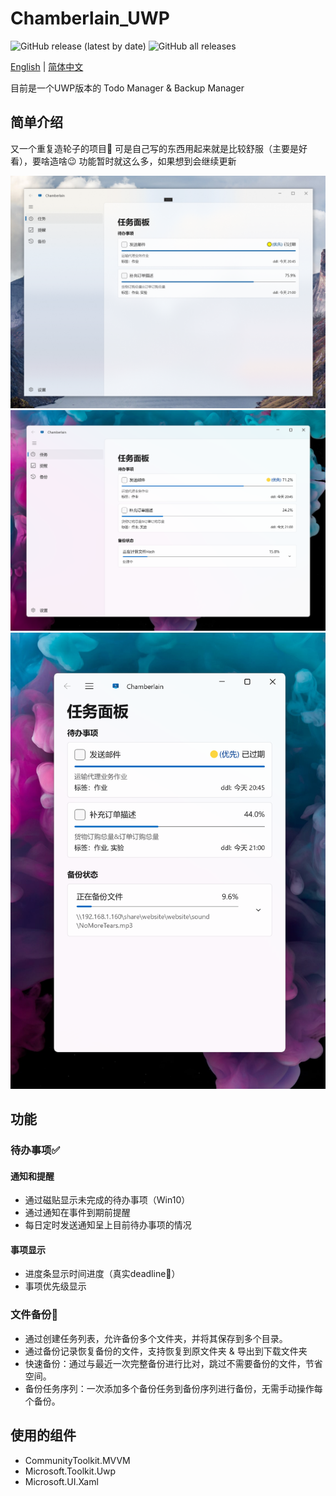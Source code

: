 # Chamberlain_UWP
![GitHub release (latest by date)](https://img.shields.io/github/v/release/huuhghhgyg/Chamberlain_UWP) ![GitHub all releases](https://img.shields.io/github/downloads/huuhghhgyg/Chamberlain_UWP/total)

[English](./README_EN.md) | [简体中文](./README.md)

目前是一个UWP版本的 Todo Manager & Backup Manager

## 简单介绍
又一个重复造轮子的项目🤣
可是自己写的东西用起来就是比较舒服（主要是好看），要啥造啥😉
功能暂时就这么多，如果想到会继续更新

![on Windows10](./images/Win10.png)
![on Windows11](./images/Win11.png)
![narrow on Windows11](./images/Win11_Narrow.png)

## 功能

### 待办事项✅
#### 通知和提醒
- 通过磁贴显示未完成的待办事项（Win10）
- 通过通知在事件到期前提醒
- 每日定时发送通知呈上目前待办事项的情况

#### 事项显示
- 进度条显示时间进度（真实deadline🤣）
- 事项优先级显示

### 文件备份📁
- 通过创建任务列表，允许备份多个文件夹，并将其保存到多个目录。
- 通过备份记录恢复备份的文件，支持恢复到原文件夹 & 导出到下载文件夹
- 快速备份：通过与最近一次完整备份进行比对，跳过不需要备份的文件，节省空间。
- 备份任务序列：一次添加多个备份任务到备份序列进行备份，无需手动操作每个备份。

## 使用的组件
* CommunityToolkit.MVVM
* Microsoft.Toolkit.Uwp
* Microsoft.UI.Xaml